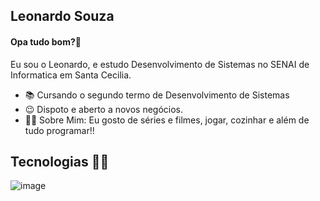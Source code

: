 ## Leonardo Souza 

#### Opa tudo bom?👋

Eu sou o Leonardo, e estudo Desenvolvimento de Sistemas no SENAI de Informatica em Santa Cecilia.

* 📚 Cursando o segundo termo de Desenvolvimento de Sistemas
* 😉 Dispoto e aberto a novos negócios.
* 🙋‍♂️ Sobre Mim: Eu gosto de séries e filmes, jogar, cozinhar e além de tudo programar!!

## Tecnologias 👨‍💻
![image](https://user-images.githubusercontent.com/82420617/131519701-0770249f-3a13-4eb8-9b57-439aa72e2592.png)
